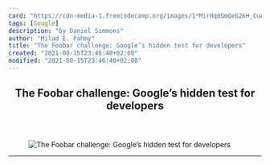 ```yaml
---
card: "https://cdn-media-1.freecodecamp.org/images/1*MirHqdGmQeG2kH_CuAkyow.jpeg"
tags: [Google]
description: "by Daniel Simmons"
author: "Milad E. Fahmy"
title: "The Foobar challenge: Google’s hidden test for developers"
created: "2021-08-15T23:46:40+02:00"
modified: "2021-08-15T23:46:40+02:00"
---
```

<div class="site-wrapper">
<main id="site-main" class="site-main outer">
<div class="inner">
<article class="post-full post tag-google tag-recruiting tag-coding tag-tech tag-programming ">
<header class="post-full-header">
<h1 class="post-full-title">The Foobar challenge: Google’s hidden test for developers</h1>
</header>
<figure class="post-full-image">
<picture>
<source media="(max-width: 700px)" sizes="1px" srcset="data:image/gif;base64,R0lGODlhAQABAIAAAAAAAP///yH5BAEAAAAALAAAAAABAAEAAAIBRAA7 1w">
<source media="(min-width: 701px)" sizes="(max-width: 800px) 400px,
(max-width: 1170px) 700px,
1400px" srcset="https://cdn-media-1.freecodecamp.org/images/1*MirHqdGmQeG2kH_CuAkyow.jpeg 300w,
https://cdn-media-1.freecodecamp.org/images/1*MirHqdGmQeG2kH_CuAkyow.jpeg 600w,
https://cdn-media-1.freecodecamp.org/images/1*MirHqdGmQeG2kH_CuAkyow.jpeg 1000w,
https://cdn-media-1.freecodecamp.org/images/1*MirHqdGmQeG2kH_CuAkyow.jpeg 2000w">
<img onerror="this.style.display='none'" src="https://cdn-media-1.freecodecamp.org/images/1*MirHqdGmQeG2kH_CuAkyow.jpeg" alt="The Foobar challenge: Google’s hidden test for developers">
</picture>
</figure>
<section class="post-full-content">
<div class="post-content medium-migrated-article">
</div>
<hr>
</section>
</article>
</div>
</main>
</div>
<!-- Google Tag Manager (noscript) -->
<!-- End Google Tag Manager (noscript) -->
